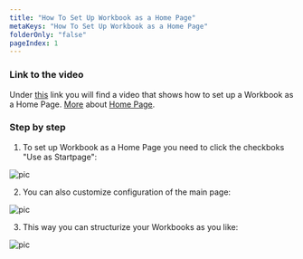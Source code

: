 ```yaml
---
title: "How To Set Up Workbook as a Home Page"
metaKeys: "How To Set Up Workbook as a Home Page"
folderOnly: "false"
pageIndex: 1
---
```




### Link to the video

Under [this](https://profitbasedocs.blob.core.windows.net/videos/Workbooks%20-%20Workbook%20as%20a%20Homepage.mp4) link you will find a video that shows how to set up a Workbook as a Home Page. [More](../../homepage.md) about [Home Page](../../homepage.md).
<br/>


### Step by step


1. To set up Workbook as a Home Page you need to click the checkboks "Use as Startpage":

![pic](https://profitbasedocs.blob.core.windows.net/images/HThp%20(1).png)

2. You can also customize configuration of the main page:

![pic](https://profitbasedocs.blob.core.windows.net/images/HThp%20(2).png)

3. This way you can structurize your Workbooks as you like:

![pic](https://profitbasedocs.blob.core.windows.net/images/HThp%20(3).png)